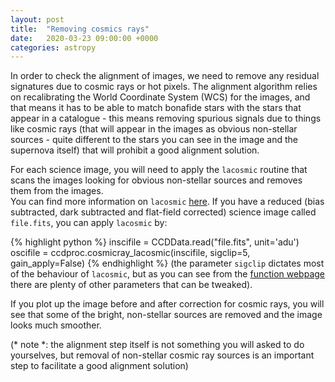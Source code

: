 ```yaml
---
layout: post
title:  "Removing cosmics rays"
date:   2020-03-23 09:00:00 +0000
categories: astropy
---
```


In order to check the alignment of images, we need to remove any residual signatures
due to cosmic rays or hot pixels.  The alignment algorithm relies on recalibrating the
World Coordinate System (WCS) for the images, and that means it has to be able to
match bonafide stars with the stars that appear in a catalogue - this means removing spurious
signals due to things like cosmic rays (that will appear in the images as obvious
non-stellar sources - quite different to the stars you can see in the image and the
supernova itself) that will prohibit a good alignment solution.

For each science image, you will need to apply the `lacosmic` routine that scans the
images looking for obvious non-stellar sources and removes them from the images.  
You can find more information on `lacosmic` [here](https://ccdproc.readthedocs.io/en/latest/api/ccdproc.cosmicray_lacosmic.html).
If you have a reduced (bias subtracted, dark subtracted and flat-field corrected) science image
called `file.fits`, you can apply `lacosmic` by:

{% highlight python %}
inscifile = CCDData.read("file.fits", unit='adu')
oscifile = ccdproc.cosmicray_lacosmic(inscifile, sigclip=5, gain_apply=False)
{% endhighlight %}
(the parameter `sigclip` dictates most of the behaviour of `lacosmic`, but as you can see
from the [function webpage](https://ccdproc.readthedocs.io/en/latest/api/ccdproc.cosmicray_lacosmic.html)
there are plenty of other parameters that can be tweaked).

If you plot up the image before and after correction for cosmic rays, you will see
that some of the bright, non-stellar sources are removed and the image looks much
smoother.


(* note *: the alignment step itself is not something you will asked to do yourselves,
but removal of non-stellar cosmic ray sources is an important step to facilitate
a good alignment solution)
